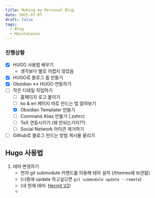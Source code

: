 ```yaml
---
title: Making my Personal Blog
date: 2025-07-07
draft: false
tags:
  - Blog
  - Maintenance
---
```



### 진행상황

* [x] HUGO 사용법 배우기
	* 생각보다 별로 어렵지 않았음
* [x] HUGO로 블로그 틀 만들기
* [x] Obsidian <-> HUGO 연동하기
* [ ] 작은 디테일 작업하기
	* [ ] 홈페이지 로고 붙이기
	* [ ] ko & en 페이지 따로 만드는 법 알아보기
	* [x] Obsidian Templater 만들기
	* [ ] Command Alias 만들기 (.zshrc)
	* [ ] TeX 연동시키기 (왜 안되는거지??)
	* [ ] Social Network 아이콘 제거하기
* [ ] Github로 블로그 만드는 방법 게시물 올리기

## Hugo 사용법

1. 테마 변경하기
	* 먼저 git submodule 커맨드를 이용해 테마 설치 (/themes에 보관됨)
	* (나중에 update 하고싶으면 `git submodule update --remote`)
	* (내 현재 테마: [Hermit V2](https://github.com/1bl4z3r/hermit-V2))
	* 